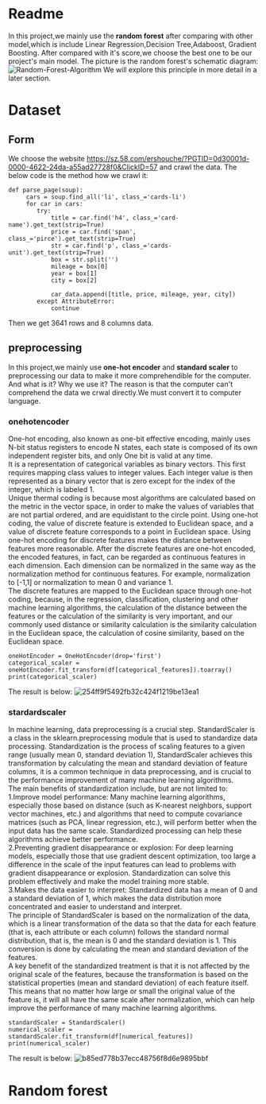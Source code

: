 # Readme 
In this project,we mainly use the **random forest** after comparing with other model,which is include Linear Regression,Decision Tree,Adaboost, Gradient Boosting.
After compared with it's score,we choose the best one to be our project's main model.
The picture is the random forest's schematic diagram:
![Random-Forest-Algorithm](https://github.com/user-attachments/assets/47a4f1bf-e351-45dd-9f06-3ff11f1e4c1e)
We will explore this principle in more detail in a later section.
# Dataset
## Form
We choose the website https://sz.58.com/ershouche/?PGTID=0d30001d-0000-4622-24da-a55ad27728f0&ClickID=57 and crawl the data.
The below code is the method how we crawl it:
```
def parse_page(soup):
     cars = soup.find_all('li', class_='cards-li')
     for car in cars:
        try:
            title = car.find('h4', class_='card-name').get_text(strip=True)
            price = car.find('span', class_='pirce').get_text(strip=True)
            str = car.find('p', class_='cards-unit').get_text(strip=True)
            box = str.split('')
            mileage = box[0]
            year = box[1]
            city = box[2]
            
            car_data.append([title, price, mileage, year, city])
        except AttributeError:
            continue
```
Then we get 3641 rows and 8 columns data.
## preprocessing
In this project,we mainly use **one-hot encoder** and **standard scaler** to preprocessing our data to make it more comprehendible for the computer.
And what is it? Why we use it?
The reason is that the computer can't comprehend the data we crwal directly.We must convert it to computer language.
### onehotencoder
One-hot encoding, also known as one-bit effective encoding, mainly uses N-bit status registers to encode N states, each state is composed of its own independent register bits, and only One bit is valid at any time.  
It is a representation of categorical variables as binary vectors. This first requires mapping class values to integer values. Each integer value is then represented as a binary vector that is zero except for the index of the integer, which is labeled 1.  
Unique thermal coding is because most algorithms are calculated based on the metric in the vector space, in order to make the values of variables that are not partial ordered, and are equidistant to the circle point. Using one-hot coding, the value of discrete feature is extended to Euclidean space, and a value of discrete feature corresponds to a point in Euclidean space. Using one-hot encoding for discrete features makes the distance between features more reasonable. After the discrete features are one-hot encoded, the encoded features, in fact, can be regarded as continuous features in each dimension. Each dimension can be normalized in the same way as the normalization method for continuous features. For example, normalization to [-1,1] or normalization to mean 0 and variance 1.  
The discrete features are mapped to the Euclidean space through one-hot coding, because, in the regression, classification, clustering and other machine learning algorithms, the calculation of the distance between the features or the calculation of the similarity is very important, and our commonly used distance or similarity calculation is the similarity calculation in the Euclidean space, the calculation of cosine similarity, based on the Euclidean space.
```
oneHotEncoder = OneHotEncoder(drop='first')
categorical_scaler = oneHotEncoder.fit_transform(df[categorical_features]).toarray()
print(categorical_scaler)
```
The result is below:
![254ff9f5492fb32c424f1219be13ea1](https://github.com/user-attachments/assets/468c41f3-5fde-487d-af8d-e9d16ab50c90)

### stardardscaler
In machine learning, data preprocessing is a crucial step. StandardScaler is a class in the sklearn.preprocessing module that is used to standardize data processing. Standardization is the process of scaling features to a given range (usually mean 0, standard deviation 1), StandardScaler achieves this transformation by calculating the mean and standard deviation of feature columns, it is a common technique in data preprocessing, and is crucial to the performance improvement of many machine learning algorithms.  
The main benefits of standardization include, but are not limited to:  
     1.Improve model performance: Many machine learning algorithms, especially those based on distance (such as K-nearest neighbors, support vector machines, etc.) and algorithms that need to compute covariance matrices (such as PCA, linear regression, etc.), will perform better when the input data has the same scale. Standardized processing can help these algorithms achieve better performance.  
     2.Preventing gradient disappearance or explosion: For deep learning models, especially those that use gradient descent optimization, too large a difference in the scale of the input features can lead to problems with gradient disappearance or explosion. Standardization can solve this problem effectively and make the model training more stable.  
     3.Makes the data easier to interpret: Standardized data has a mean of 0 and a standard deviation of 1, which makes the data distribution more concentrated and easier to understand and interpret.  
The principle of StandardScaler is based on the normalization of the data, which is a linear transformation of the data so that the data for each feature (that is, each attribute or each column) follows the standard normal distribution, that is, the mean is 0 and the standard deviation is 1. This conversion is done by calculating the mean and standard deviation of the features.  
A key benefit of the standardized treatment is that it is not affected by the original scale of the features, because the transformation is based on the statistical properties (mean and standard deviation) of each feature itself. This means that no matter how large or small the original value of the feature is, it will all have the same scale after normalization, which can help improve the performance of many machine learning algorithms.
```
standardScaler = StandardScaler()
numerical_scaler = standardScaler.fit_transform(df[numerical_features])
print(numerical_scaler)
```
The result is below:
![b85ed778b37ecc48756f8d6e9895bbf](https://github.com/user-attachments/assets/7b792ffc-7b5a-4e8f-b201-fd147aa85817)

# Random forest


